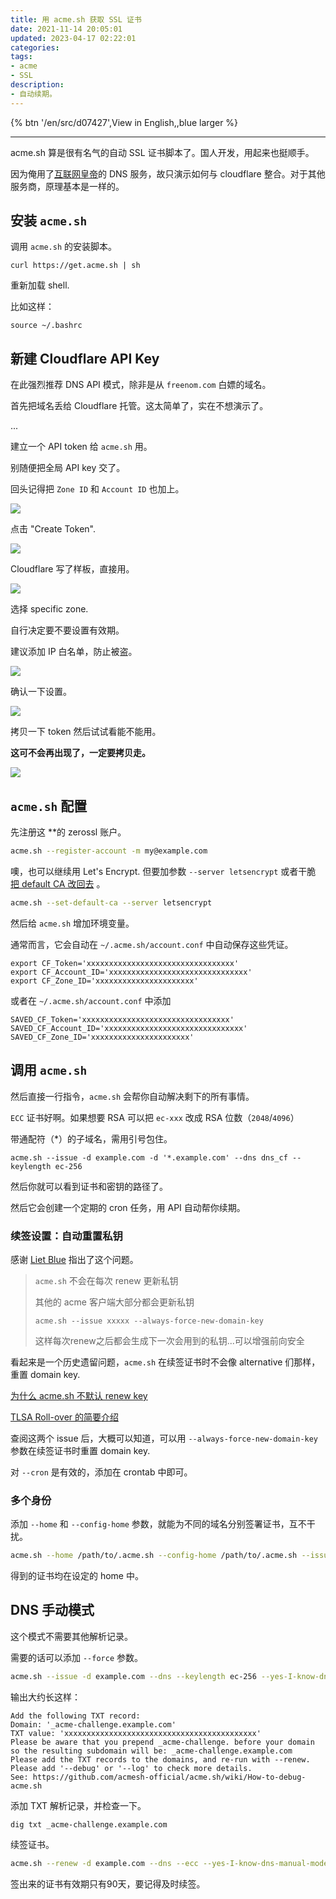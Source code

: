 ```yaml
---
title: 用 acme.sh 获取 SSL 证书
date: 2021-11-14 20:05:01
updated: 2023-04-17 02:22:01
categories:
tags:
- acme
- SSL
description:
- 自动续期。
---
```


{% btn '/en/src/d07427',View in English,,blue larger %}

---

acme.sh 算是很有名气的自动 SSL 证书脚本了。国人开发，用起来也挺顺手。

因为俺用了[互联网皇帝](https://www.cloudflare.com/)的 DNS 服务，故只演示如何与 cloudflare 整合。对于其他服务商，原理基本是一样的。



## 安装 `acme.sh`

调用 `acme.sh` 的安装脚本。

```shell
curl https://get.acme.sh | sh
```

重新加载 shell. 

比如这样：

```shell
source ~/.bashrc
```



## 新建 Cloudflare API Key

在此强烈推荐 DNS API 模式，除非是从 `freenom.com` 白嫖的域名。

首先把域名丢给 Cloudflare 托管。这太简单了，实在不想演示了。

... 

建立一个 API token 给 `acme.sh` 用。

别随便把全局 API key 交了。

回头记得把 `Zone ID` 和 `Account ID` 也加上。

![](../../asset/d7427/api-1.png)

点击 "Create Token".

![](../../asset/d7427/api-2.png)

Cloudflare 写了样板，直接用。

![](../../asset/d7427/api-3.png)

选择 specific zone. 

自行决定要不要设置有效期。

建议添加 IP 白名单，防止被盗。

![](../../asset/d7427/api-4.png)

确认一下设置。

![](../../asset/d7427/api-5.png)

拷贝一下 token 然后试试看能不能用。

**这可不会再出现了，一定要拷贝走。**

![](../../asset/d7427/api-6.png)



## `acme.sh` 配置

先注册这 **的 zerossl 账户。

```sh
acme.sh --register-account -m my@example.com
```

噢，也可以继续用 Let's Encrypt. 但要加参数 `--server letsencrypt` 或者干脆 [把 default CA 改回去](https://github.com/acmesh-official/acme.sh/wiki/Change-default-CA-to-ZeroSSL) 。

```bash
acme.sh --set-default-ca --server letsencrypt
```

然后给 `acme.sh` 增加环境变量。

通常而言，它会自动在 `~/.acme.sh/account.conf` 中自动保存这些凭证。

```shell
export CF_Token='xxxxxxxxxxxxxxxxxxxxxxxxxxxxxxxxx'
export CF_Account_ID='xxxxxxxxxxxxxxxxxxxxxxxxxxxxxxx'
export CF_Zone_ID='xxxxxxxxxxxxxxxxxxxxxx'
```

或者在 `~/.acme.sh/account.conf` 中添加
```shell
SAVED_CF_Token='xxxxxxxxxxxxxxxxxxxxxxxxxxxxxxxxx'
SAVED_CF_Account_ID='xxxxxxxxxxxxxxxxxxxxxxxxxxxxxxx'
SAVED_CF_Zone_ID='xxxxxxxxxxxxxxxxxxxxxx'
```



## 调用 `acme.sh`

然后直接一行指令，`acme.sh` 会帮你自动解决剩下的所有事情。

`ECC` 证书好啊。如果想要 RSA 可以把 `ec-xxx` 改成 RSA 位数（`2048`/`4096`）

带通配符（*）的子域名，需用引号包住。

```shell
acme.sh --issue -d example.com -d '*.example.com' --dns dns_cf --keylength ec-256 
```

然后你就可以看到证书和密钥的路径了。

然后它会创建一个定期的 cron 任务，用 API 自动帮你续期。



### 续签设置：自动重置私钥

感谢 [Liet Blue](mailto:lietblue@posteo.net) 指出了这个问题。

>`acme.sh` 不会在每次 renew 更新私钥
>
>其他的 acme 客户端大部分都会更新私钥
>
>`acme.sh --issue xxxxx --always-force-new-domain-key`
>
>这样每次renew之后都会生成下一次会用到的私钥...可以增强前向安全

看起来是一个历史遗留问题，`acme.sh` 在续签证书时不会像 alternative 们那样，重置 domain key. 

[为什么 acme.sh 不默认 renew key](https://github.com/acmesh-official/acme.sh/issues/1308)

[TLSA Roll-over 的简要介绍](https://github.com/acmesh-official/acme.sh/issues/3096)

查阅这两个 issue 后，大概可以知道，可以用 `--always-force-new-domain-key` 参数在续签证书时重置 domain key. 

对 `--cron` 是有效的，添加在 crontab 中即可。



### 多个身份

添加 `--home` 和 `--config-home` 参数，就能为不同的域名分别签署证书，互不干扰。

```bash
acme.sh --home /path/to/.acme.sh --config-home /path/to/.acme.sh --issue -d example.com -d '*.example.com' --dns dns_cf --keylength ec-256 
```

得到的证书均在设定的 home 中。



## DNS 手动模式

这个模式不需要其他解析记录。

需要的话可以添加 `--force` 参数。

```sh
acme.sh --issue -d example.com --dns --keylength ec-256 --yes-I-know-dns-manual-mode-enough-go-ahead-please 
```

输出大约长这样：

```plain
Add the following TXT record:
Domain: '_acme-challenge.example.com'
TXT value: 'xxxxxxxxxxxxxxxxxxxxxxxxxxxxxxxxxxxxxxxxxxx'
Please be aware that you prepend _acme-challenge. before your domain
so the resulting subdomain will be: _acme-challenge.example.com
Please add the TXT records to the domains, and re-run with --renew.
Please add '--debug' or '--log' to check more details.
See: https://github.com/acmesh-official/acme.sh/wiki/How-to-debug-acme.sh
```

添加 TXT 解析记录，并检查一下。

```shell
dig txt _acme-challenge.example.com
```

续签证书。

```sh
acme.sh --renew -d example.com --dns --ecc --yes-I-know-dns-manual-mode-enough-go-ahead-please
```

签出来的证书有效期只有90天，要记得及时续签。
